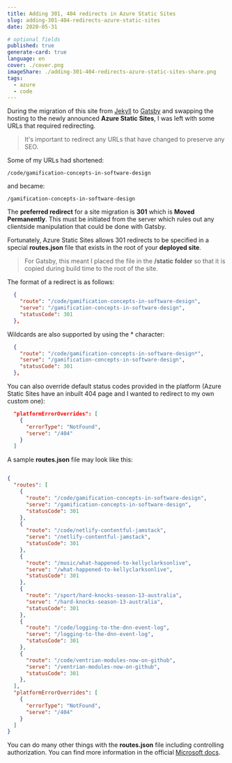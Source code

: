 ```yaml
---
title: Adding 301, 404 redirects in Azure Static Sites
slug: adding-301-404-redirects-azure-static-sites
date: 2020-05-31

# optional fields
published: true
generate-card: true
language: en
cover: ./cover.png
imageShare: ./adding-301-404-redirects-azure-static-sites-share.png
tags:
  - azure
  - code
---
```


During the migration of this site from [Jekyll](https://jekyllrb.com/) to [Gatsby](https://www.gatsbyjs.org/) and swapping the hosting to the newly announced **Azure Static Sites**, I was left with some URLs that required redirecting.

> It's important to redirect any URLs that have changed to preserve any SEO.

Some of my URLs had shortened:

```
/code/gamification-concepts-in-software-design
```

and became:

```
/gamification-concepts-in-software-design
```

The **preferred redirect** for a site migration is **301** which is **Moved Permanently**. This must be initiated from the server which rules out any clientside manipulation that could be done with Gatsby.

Fortunately, Azure Static Sites allows 301 redirects to be specified in a special **routes.json** file that exists in the root of your **deployed site**.

> For Gatsby, this meant I placed the file in the **/static folder** so that it is copied during build time to the root of the site.

The format of a redirect is as follows:

```JSON
  {
    "route": "/code/gamification-concepts-in-software-design",
    "serve": "/gamification-concepts-in-software-design",
    "statusCode": 301
  },
```

Wildcards are also supported by using the \* character:

```JSON
  {
    "route": "/code/gamification-concepts-in-software-design*",
    "serve": "/gamification-concepts-in-software-design",
    "statusCode": 301
  },
```

You can also override default status codes provided in the platform (Azure Static Sites have an inbuilt 404 page and I wanted to redirect to my own custom one):

```JSON
  "platformErrorOverrides": [
    {
      "errorType": "NotFound",
      "serve": "/404"
    }
  ]
```

A sample **routes.json** file may look like this:

```JSON

{
  "routes": [
    {
      "route": "/code/gamification-concepts-in-software-design",
      "serve": "/gamification-concepts-in-software-design",
      "statusCode": 301
    },
    {
      "route": "/code/netlify-contentful-jamstack",
      "serve": "/netlify-contentful-jamstack",
      "statusCode": 301
    },
    {
      "route": "/music/what-happened-to-kellyclarksonlive",
      "serve": "/what-happened-to-kellyclarksonlive",
      "statusCode": 301
    },
    {
      "route": "/sport/hard-knocks-season-13-australia",
      "serve": "/hard-knocks-season-13-australia",
      "statusCode": 301
    },
    {
      "route": "/code/logging-to-the-dnn-event-log",
      "serve": "/logging-to-the-dnn-event-log",
      "statusCode": 301
    },
    {
      "route": "/code/ventrian-modules-now-on-github",
      "serve": "/ventrian-modules-now-on-github",
      "statusCode": 301
    },
  ],
  "platformErrorOverrides": [
    {
      "errorType": "NotFound",
      "serve": "/404"
    }
  ]
}


```

You can do many other things with the **routes.json** file including controlling authorization. You can find more information in the official [Microsoft docs](https://docs.microsoft.com/en-us/azure/static-web-apps/routes).
